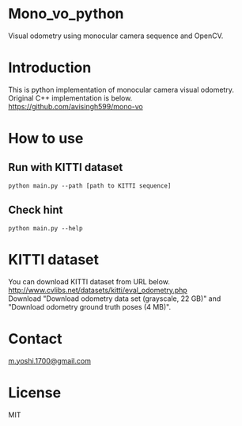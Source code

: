 # Mono_vo_python
Visual odometry using monocular camera sequence and OpenCV.

# Introduction
This is python implementation of monocular camera visual odometry.  
Original C++ implementation is below.  
https://github.com/avisingh599/mono-vo

# How to use
## Run with KITTI dataset
```
python main.py --path [path to KITTI sequence]
```

## Check hint
```
python main.py --help
```

# KITTI dataset
You can download KITTI dataset from URL below.  
http://www.cvlibs.net/datasets/kitti/eval_odometry.php  
Download "Download odometry data set (grayscale, 22 GB)" and "Download odometry ground truth poses (4 MB)".

# Contact
m.yoshi.1700@gmail.com

# License
MIT